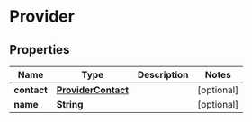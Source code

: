 
# Provider

## Properties
Name | Type | Description | Notes
------------ | ------------- | ------------- | -------------
**contact** | [**ProviderContact**](ProviderContact.md) |  |  [optional]
**name** | **String** |  |  [optional]



